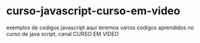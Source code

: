 # curso-javascript-curso-em-video
exemplos de codigos javascript
aqui teremos varios codigos aprendidos no curso de java script, canal CURSO EM VIDEO
